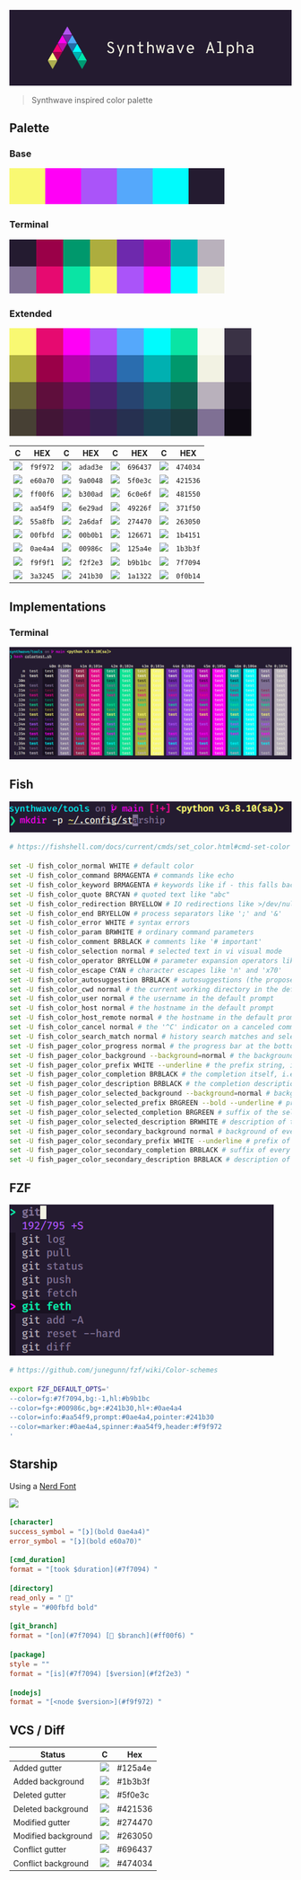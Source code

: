 
![](./assets/synthwave_alpha_logo.png)
> Synthwave inspired color palette

## Palette

### Base
![](./assets/palette_base.png)

### Terminal
![](./assets/palette_terminal.png)

### Extended
![](./assets/palette_extended.png)

C | HEX | C | HEX | C | HEX | C | HEX
--- | --- | --- | --- | --- | --- | --- | ---
![](https://via.placeholder.com/20/f9f972/?text=+) | `f9f972` | ![](https://via.placeholder.com/20/adad3e/?text=+) | `adad3e` | ![](https://via.placeholder.com/20/696437/?text=+) | `696437` | ![](https://via.placeholder.com/20/474034/?text=+) | `474034`
![](https://via.placeholder.com/20/e60a70/?text=+) | `e60a70` | ![](https://via.placeholder.com/20/9a0048/?text=+) | `9a0048` | ![](https://via.placeholder.com/20/5f0e3c/?text=+) | `5f0e3c` | ![](https://via.placeholder.com/20/421536/?text=+) | `421536`
![](https://via.placeholder.com/20/ff00f6/?text=+) | `ff00f6` | ![](https://via.placeholder.com/20/b300ad/?text=+) | `b300ad` | ![](https://via.placeholder.com/20/6c0e6f/?text=+) | `6c0e6f` | ![](https://via.placeholder.com/20/481550/?text=+) | `481550`
![](https://via.placeholder.com/20/aa54f9/?text=+) | `aa54f9` | ![](https://via.placeholder.com/20/6e29ad/?text=+) | `6e29ad` | ![](https://via.placeholder.com/20/49226f/?text=+) | `49226f` | ![](https://via.placeholder.com/20/371f50/?text=+) | `371f50`
![](https://via.placeholder.com/20/55a8fb/?text=+) | `55a8fb` | ![](https://via.placeholder.com/20/2a6daf/?text=+) | `2a6daf` | ![](https://via.placeholder.com/20/274470/?text=+) | `274470` | ![](https://via.placeholder.com/20/263050/?text=+) | `263050`
![](https://via.placeholder.com/20/00fbfd/?text=+) | `00fbfd` | ![](https://via.placeholder.com/20/00b0b1/?text=+) | `00b0b1` | ![](https://via.placeholder.com/20/126671/?text=+) | `126671` | ![](https://via.placeholder.com/20/1b4151/?text=+) | `1b4151`
![](https://via.placeholder.com/20/0ae4a4/?text=+) | `0ae4a4` | ![](https://via.placeholder.com/20/00986c/?text=+) | `00986c` | ![](https://via.placeholder.com/20/125a4e/?text=+) | `125a4e` | ![](https://via.placeholder.com/20/1b3b3f/?text=+) | `1b3b3f`
![](https://via.placeholder.com/20/f9f9f1/?text=+) | `f9f9f1` | ![](https://via.placeholder.com/20/f2f2e3/?text=+) | `f2f2e3` | ![](https://via.placeholder.com/20/b9b1bc/?text=+) | `b9b1bc` | ![](https://via.placeholder.com/20/7f7094/?text=+) | `7f7094`
![](https://via.placeholder.com/20/3a3245/?text=+) | `3a3245` | ![](https://via.placeholder.com/20/241b30/?text=+) | `241b30` | ![](https://via.placeholder.com/20/1a1322/?text=+) | `1a1322` | ![](https://via.placeholder.com/20/0f0b14/?text=+) | `0f0b14`


## Implementations

### Terminal
![](./assets/screenshot_terminal.png)

## Fish
![](./assets/screenshot_fish.png)
```sh
# https://fishshell.com/docs/current/cmds/set_color.html#cmd-set-color

set -U fish_color_normal WHITE # default color
set -U fish_color_command BRMAGENTA # commands like echo
set -U fish_color_keyword BRMAGENTA # keywords like if - this falls back on the command color if unset
set -U fish_color_quote BRCYAN # quoted text like "abc"
set -U fish_color_redirection BRYELLOW # IO redirections like >/dev/null
set -U fish_color_end BRYELLOW # process separators like ';' and '&'
set -U fish_color_error WHITE # syntax errors
set -U fish_color_param BRWHITE # ordinary command parameters
set -U fish_color_comment BRBLACK # comments like '# important'
set -U fish_color_selection normal # selected text in vi visual mode
set -U fish_color_operator BRYELLOW # parameter expansion operators like '*' and '~'
set -U fish_color_escape CYAN # character escapes like 'n' and 'x70'
set -U fish_color_autosuggestion BRBLACK # autosuggestions (the proposed rest of a command)
set -U fish_color_cwd normal # the current working directory in the default prompt
set -U fish_color_user normal # the username in the default prompt
set -U fish_color_host normal # the hostname in the default prompt
set -U fish_color_host_remote normal # the hostname in the default prompt for remote sessions (like ssh)
set -U fish_color_cancel normal # the '^C' indicator on a canceled command
set -U fish_color_search_match normal # history search matches and selected pager items (background only)
set -U fish_pager_color_progress normal # the progress bar at the bottom left corner
set -U fish_pager_color_background --background=normal # the background color of a line
set -U fish_pager_color_prefix WHITE --underline # the prefix string, i.e. the string that is to be completed
set -U fish_pager_color_completion BRBLACK # the completion itself, i.e. the proposed rest of the string
set -U fish_pager_color_description BRBLACK # the completion description
set -U fish_pager_color_selected_background --background=normal # background of the selected completion
set -U fish_pager_color_selected_prefix BRGREEN --bold --underline # prefix of the selected completion
set -U fish_pager_color_selected_completion BRGREEN # suffix of the selected completion
set -U fish_pager_color_selected_description BRWHITE # description of the selected completion
set -U fish_pager_color_secondary_background normal # background of every second unselected completion
set -U fish_pager_color_secondary_prefix WHITE --underline # prefix of every second unselected completion
set -U fish_pager_color_secondary_completion BRBLACK # suffix of every second unselected completion
set -U fish_pager_color_secondary_description BRBLACK # description of every second unselected completion

```

## FZF
![](./assets/screenshot_fzf.png)
```sh
# https://github.com/junegunn/fzf/wiki/Color-schemes

export FZF_DEFAULT_OPTS='
--color=fg:#7f7094,bg:-1,hl:#b9b1bc
--color=fg+:#00986c,bg+:#241b30,hl+:#0ae4a4
--color=info:#aa54f9,prompt:#0ae4a4,pointer:#241b30
--color=marker:#0ae4a4,spinner:#aa54f9,header:#f9f972
'

```

## Starship
Using a [Nerd Font](https://www.nerdfonts.com/)

![](https://via.placeholder.com/640x240/dddddd/?text=screenshot)

```toml
[character]
success_symbol = "[❯](bold 0ae4a4)"
error_symbol = "[❯](bold e60a70)"

[cmd_duration]
format = "[took $duration](#7f7094) "

[directory]
read_only = " "
style = "#00fbfd bold"

[git_branch]
format = "[on](#7f7094) [ $branch](#ff00f6) "

[package]
style = ""
format = "[is](#7f7094) [$version](#f2f2e3) "

[nodejs]
format = "[<node $version>](#f9f972) "

```

## VCS / Diff

Status | C | Hex
--- | --- | ---
Added gutter | ![](https://via.placeholder.com/24/125a4e/?text=+) | #125a4e
Added background | ![](https://via.placeholder.com/24/1b3b3f/?text=+) | #1b3b3f
Deleted gutter | ![](https://via.placeholder.com/24/5f0e3c/?text=+) | #5f0e3c
Deleted background | ![](https://via.placeholder.com/24/421536/?text=+) | #421536
Modified gutter | ![](https://via.placeholder.com/24/274470/?text=+) | #274470
Modified background | ![](https://via.placeholder.com/24/263050/?text=+) | #263050
Conflict gutter | ![](https://via.placeholder.com/24/696437/?text=+) | #696437
Conflict background | ![](https://via.placeholder.com/24/474034/?text=+) | #474034

